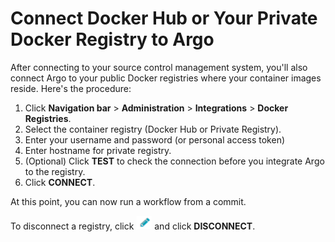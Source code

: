 # Connect Docker Hub or Your Private Docker Registry to Argo

After connecting to your source control management system, you'll also connect Argo to your public Docker registries where your container images reside. Here's the procedure:

1.  Click **Navigation bar** >  **Administration** >  **Integrations** > **Docker Registries**.
2.  Select the container registry (Docker Hub or Private Registry).
3.  Enter your username and password (or personal access token)
4.  Enter hostname for private registry.
5.  (Optional) Click **TEST** to check the connection before you integrate Argo to the registry.
6.  Click **CONNECT**.

At this point, you can now run a workflow from a commit.

To disconnect a registry, click ![](../../../images/pencil_4_editing_25x22.png) and click **DISCONNECT**.
